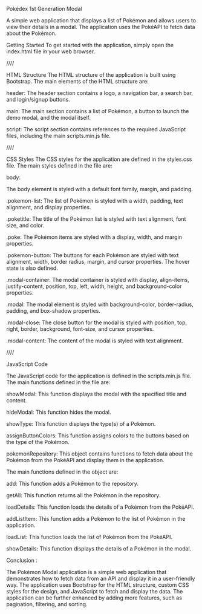 Pokédex 1st Generation Modal

A simple web application that displays a list of Pokémon and allows users to view their details in a modal. The application uses the PokéAPI to fetch data about the Pokémon.

Getting Started
To get started with the application, simply open the index.html file in your web browser.

////

HTML Structure
The HTML structure of the application is built using Bootstrap. The main elements of the HTML structure are:

header: The header section contains a logo, a navigation bar, a search bar, and login/signup buttons.

main: The main section contains a list of Pokémon, a button to launch the demo modal, and the modal itself.

script: The script section contains references to the required JavaScript files, including the main scripts.min.js file.

////

CSS Styles
The CSS styles for the application are defined in the styles.css file. The main styles defined in the file are:

body: 

The body element is styled with a default font family, margin, and padding.

.pokemon-list: The list of Pokémon is styled with a width, padding, text alignment, and display properties.

.poketitle: The title of the Pokémon list is styled with text alignment, font size, and color.

.poke: The Pokémon items are styled with a display, width, and margin properties.

.pokemon-button: The buttons for each Pokémon are styled with text alignment, width, border radius, margin, and cursor 
properties. The hover state is also defined.

.modal-container: The modal container is styled with display, align-items, justify-content, position, top, left, width, height, and background-color properties.

.modal: The modal element is styled with background-color, border-radius, padding, and box-shadow properties.

.modal-close: The close button for the modal is styled with position, top, right, border, background, font-size, and cursor properties.

.modal-content: The content of the modal is styled with text alignment.

////

JavaScript Code

The JavaScript code for the application is defined in the scripts.min.js file. The main functions defined in the file are:

showModal: This function displays the modal with the specified title and content.

hideModal: This function hides the modal.

showType: This function displays the type(s) of a Pokémon.

assignButtonColors: This function assigns colors to the buttons based on the type of the Pokémon.

pokemonRepository: This object contains functions to fetch data about the Pokémon from the PokéAPI and display them in 
the application. 

The main functions defined in the object are:

add: This function adds a Pokémon to the repository.

getAll: This function returns all the Pokémon in the repository.

loadDetails: This function loads the details of a Pokémon from the PokéAPI.

addListItem: This function adds a Pokémon to the list of Pokémon in the application.

loadList: This function loads the list of Pokémon from the PokéAPI.

showDetails: This function displays the details of a Pokémon in the modal.


Conclusion : 

The Pokémon Modal application is a simple web application that demonstrates how to fetch data from an API and display it in a user-friendly way. The application uses Bootstrap for the HTML structure, custom CSS styles for the design, and JavaScript to fetch and display the data. The application can be further enhanced by adding more features, such as pagination, filtering, and sorting.
